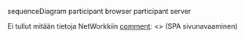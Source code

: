 [comment]: <> (SPA sivunavaaminen)
sequenceDiagram
    participant browser
    participant server

Ei tullut mitään tietoja NetWorkkiin
[comment]: <> (SPA sivunavaaminen)
